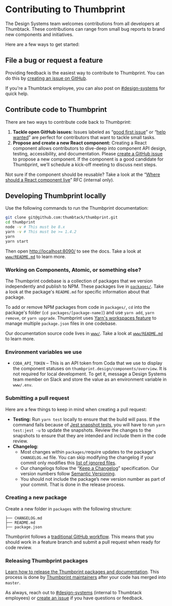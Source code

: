 # Contributing to Thumbprint

The Design Systems team welcomes contributions from all developers at Thumbtack. These contributions can range from small bug reports to brand new components and initiatives.

Here are a few ways to get started:

## File a bug or request a feature

Providing feedback is the easiest way to contribute to Thumbprint. You can do this by [creating an issue on GitHub](https://github.com/thumbtack/thumbprint/issues).

If you're a Thumbtack employee, you can also post on [#design-systems](https://thumbtack.slack.com/messages/C7FLM0ZGU/details/) for quick help.

## Contribute code to Thumbprint

There are two ways to contribute code back to Thumbprint:

1. **Tackle open GitHub issues:** Issues labeled as “[good first issue](https://github.com/thumbtack/thumbprint/issues?q=is%3Aopen+is%3Aissue+label%3A%22good+first+issue%22)” or “[help wanted](https://github.com/thumbtack/thumbprint/issues?q=is%3Aopen+is%3Aissue+label%3A%22help+wanted%22)” are perfect for contributors that want to tackle small tasks.
2. **Propose and create a new React component:** Creating a React component allows contributors to dive-deep into component API design, testing, accessibility, and documentation. Please [create a GitHub issue](https://github.com/thumbtack/thumbprint/issues) to propose a new component. If the component is a good candidate for Thumbprint, we’ll schedule a kick-off meeting to discuss next steps.

Not sure if the component should be reusable? Take a look at the “[Where should a React component live](https://docs.google.com/a/thumbtack.com/document/d/1-EGijB_3mc49T_CSzWowNfhEKlwiTdZh8tqIx6URZys/edit?usp=sharing)” RFC (internal only).

## Developing Thumbprint locally

Use the following commands to run the Thumbprint documentation:

```bash
git clone git@github.com:thumbtack/thumbprint.git
cd thumbprint
node -v # This must be 8.x
yarn -v # This must be >= 1.4.2
yarn
yarn start
```

Then open [http://localhost:8090/](http://localhost:8090/) to see the docs. Take a look at [`www/README.md`](https://github.com/thumbtack/thumbprint/blob/master/www/README.md) to learn more.

### Working on Components, Atomic, or something else?

The Thumbprint codebase is a collection of packages that we version independently and publish to NPM. These packages live in [`packages/`](https://github.com/thumbtack/thumbprint/tree/master/packages). Take a look at the package's `README.md` for specific information about that package.

To add or remove NPM packages from code in `packages/`, `cd` into the package's folder (`cd packages/[package-name]`) and use `yarn add`, `yarn remove`, or `yarn upgrade`. Thumbprint uses [Yarn's workspaces feature](https://yarnpkg.com/lang/en/docs/workspaces/) to manage multiple `package.json` files in one codebase.

Our documentation source code lives in [`www/`](https://github.com/thumbtack/thumbprint/tree/master/www). Take a look at [`www/README.md`](https://github.com/thumbtack/thumbprint/blob/master/www/README.md) to learn more.

### Environment variables we use

-   `CODA_API_TOKEN` – This is an API token from Coda that we use to display the component statuses on `thumbprint.design/components/overview`. It is not required for local development. To get it, message a Design Systems team member on Slack and store the value as an environment variable in `www/.env`.

### Submitting a pull request

Here are a few things to keep in mind when creating a pull request:

-   **Testing:** Run `yarn test` locally to ensure that the build will pass. If the command fails because of [Jest snapshot tests](https://facebook.github.io/jest/docs/en/snapshot-testing.html), you will have to run `yarn test:jest -u` to update the snapshots. Review the changes to the snapshots to ensure that they are intended and include them in the code review.
-   **Changelog:**
    -   Most changes within `packages/`require updates to the package's `CHANGELOG.md` file. You can skip modifying the changelog if your commit only modifies this [list of ignored files](https://github.com/thumbtack/thumbprint/blob/master/lerna.json).
    -   Our changelogs follow the “[Keep a Changelog](http://keepachangelog.com/en/1.0.0/)” specification. Our version numbers follow [Semantic Versioning](https://semver.org/).
    -   You should not include the package’s new version number as part of your commit. That is done in the release process.

### Creating a new package

Create a new folder in `packages` with the following structure:

```
├── CHANGELOG.md
├── README.md
├── package.json
```

Thumbprint follows a [traditional GitHub workflow](https://guides.github.com/introduction/flow/). This means that you should work in a feature branch and submit a pull request when ready for code review.

### Releasing Thumbprint packages

[Learn how to release the Thumbprint packages and documentation](https://github.com/thumbtack/thumbprint/blob/master/RELEASING.md). This process is done by [Thumbprint maintainers](https://github.com/orgs/thumbtack/teams/design-systems/members) after your code has merged into `master`.

As always, reach out to [#design-systems](https://thumbtack.slack.com/messages/C7FLM0ZGU/details/) (internal to Thumbtack employees) or [create an issue](https://github.com/thumbtack/thumbprint/issues) if you have questions or feedback.
